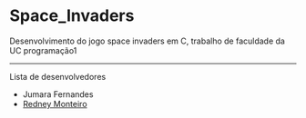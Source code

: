 # Space_Invaders
 Desenvolvimento do jogo space invaders em C, trabalho de faculdade da UC programação1
 
 ---
 Lista de desenvolvedores
 - Jumara Fernandes
 - [Redney Monteiro](https://github.com/RedneyMonteiro15)
